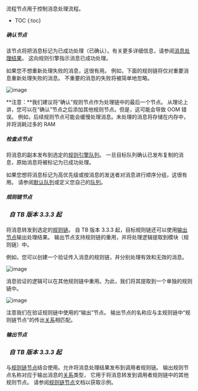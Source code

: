 流程节点用于控制消息处理流程。

* TOC
{:toc}

##### 确认节点

该节点将把消息标记为已成功处理（已确认）。有关更多详细信息，请参阅[消息处理结果](/docs/{{docsPrefix}}user-guide/rule-engine-2-0/overview/#message-processing-result)。
这向规则引擎指示消息已成功处理。

如果您不想重新处理失败的消息，这很有用。
例如，下面的规则链将仅对重要消息重新处理失败的消息。
不重要的消息的失败将被简单地忽略。

![image](/images/user-guide/rule-engine-2-0/nodes/acknowledge-failed.png)

**注意：**我们建议将“确认”规则节点作为处理链中的最后一个节点。
从理论上讲，您可以在“确认”节点之后添加其他规则节点。但是，这可能会导致 OOM 错误。
例如，后续规则节点可能会缓慢处理消息。未处理的消息将存储在内存中，并将消耗过多的 RAM

##### 检查点节点

将消息的副本发布到选定的[规则引擎队列](/docs/{{docsPrefix}}user-guide/rule-engine-2-5/queues/)。
一旦目标队列确认已发布复制的消息，原始消息将被标记为已成功处理。

如果您想将消息标记为高优先级或按消息的发送者对消息进行顺序分组，这很有用。
请参阅[默认队列](/docs/{{docsPrefix}}user-guide/rule-engine-2-5/queues/#default-queues)或定义您自己的[队列](/docs/{{docsPrefix}}user-guide/rule-engine-2-5/queues/)。

##### 规则链节点

<table  style="width:250px;">
   <thead>
     <tr>
	 <td style="text-align: center"><strong><em>自 TB 版本 3.3.3 起</em></strong></td>
     </tr>
   </thead>
</table> 

将消息转发到选定的[规则链](/docs/{{docsPrefix}}user-guide/rule-engine-2-0/overview/#rule-chain)。
自 TB 版本 3.3.3 起，目标规则链还可以使用[输出节点](#output-node)输出处理结果。
输出节点支持规则链的重用，并将处理逻辑提取到模块（规则链）中。

例如，您可以创建一个验证传入消息的规则链，并分别处理有效和无效的消息。

![image](/images/user-guide/rule-engine-2-0/nodes/rule-chain-node-main.png)

消息验证的逻辑可以在其他规则链中重用。为此，我们将其提取到一个单独的规则链中。

![image](/images/user-guide/rule-engine-2-0/nodes/rule-chain-node-inner.png)

注意我们在验证规则链中使用的“输出”节点。
输出节点的名称应与主规则链中“规则链节点”的传出[关系](/docs/{{docsPrefix}}user-guide/rule-engine-2-0/overview/#rule-node-connection)相匹配。

##### 输出节点

<table  style="width:250px;">
   <thead>
     <tr>
	 <td style="text-align: center"><strong><em>自 TB 版本 3.3.3 起</em></strong></td>
     </tr>
   </thead>
</table> 

与[规则链节点](#rule-chain-node)结合使用。允许将消息处理结果发布到调用者规则链。
输出规则节点名称对应于输出消息的[关系](/docs/{{docsPrefix}}user-guide/rule-engine-2-0/overview/#rule-node-connection)类型，
它用于将消息转发到调用者规则链中的其他规则节点。
请参阅[规则链节点](#rule-chain-node)文档以获取示例。